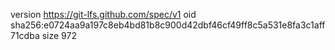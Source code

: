 version https://git-lfs.github.com/spec/v1
oid sha256:e0724aa9a197c8eb4bd81b8c900d42dbf46cf49ff8c5a531e8fa3c1aff71cdba
size 972
